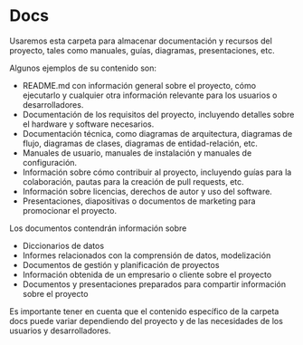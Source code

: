 # Docs

Usaremos esta carpeta para almacenar documentación y recursos del proyecto, tales como manuales, guías, diagramas, presentaciones, etc.

Algunos ejemplos de su contenido son:

- README.md con información general sobre el proyecto, cómo ejecutarlo y cualquier otra información relevante para los usuarios o desarrolladores.
- Documentación de los requisitos del proyecto, incluyendo detalles sobre el hardware y software necesarios.
- Documentación técnica, como diagramas de arquitectura, diagramas de flujo, diagramas de clases, diagramas de entidad-relación, etc.
- Manuales de usuario, manuales de instalación y manuales de configuración.
- Información sobre cómo contribuir al proyecto, incluyendo guías para la colaboración, pautas para la creación de pull requests, etc.
- Información sobre licencias, derechos de autor y uso del software.
- Presentaciones, diapositivas o documentos de marketing para promocionar el proyecto.

Los documentos contendrán información sobre 

- Diccionarios de datos
- Informes relacionados con la comprensión de datos, modelización
- Documentos de gestión y planificación de proyectos
- Información obtenida de un empresario o cliente sobre el proyecto
- Documentos y presentaciones preparados para compartir información sobre el proyecto 

Es importante tener en cuenta que el contenido específico de la carpeta docs puede variar dependiendo del proyecto y de las necesidades de los usuarios y desarrolladores.

